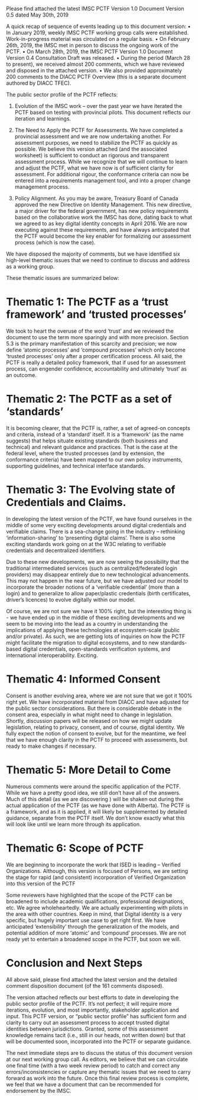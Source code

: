 Please find attached the latest IMSC PCTF Version 1.0 Document Version 0.5 dated May 30th, 2019

A quick recap of sequence of events leading up to this document version:
•	In January 2019, weekly IMSC PCTF working group calls were established.  Work-in-progress material was circulated on a regular basis. 
•	On February 26th, 2019, the IMSC met in person to discuss the ongoing work of the PCTF. 
•	On March 28th, 2019, the IMSC PCTF Version 1.0 Document Version 0.4 Consultation Draft was released.
•	During the period (March 28 to present), we received almost 200 comments, which we have reviewed and disposed in the attached version.
•	We also provided approximately 200 comments to the DIACC PCTF Overview (this is a separate document authored by DIACC TFEC).

The public sector profile of the PCTF reflects:

1)	Evolution of the IMSC work – over the past year we have iterated the PCTF based on testing with provincial pilots. This document reflects our iteration and learnings.

2)	The Need to Apply the PCTF for Assessments. We have completed a provincial assessment and we are now undertaking another. For assessment purposes, we need to stabilize the PCTF as quickly as possible. We believe this version attached (and the associated worksheet) is sufficient to conduct an rigorous and transparent assessment process. While we recognize that we will continue to learn and adjust the PCTF, what we have now is of sufficient clarity for assessment. For additional rigour, the conformance criteria can now be entered into a requirements management tool, and into a proper change management process. 

3)	Policy Alignment. As you may be aware, Treasury Board of Canada approved the new Directive on Identity Management. This new directive, a major driver for the federal government, has new policy requirements based on the collaborative work the IMSC has done, dating back to what we agreed to as key digital identity concepts in April 2016. We are now executing against these requirements, and have always anticipated that the PCTF would become the key enabler for formalizing our assessment process (which is now the case).

We have disposed the majority of comments, but we have identified six high-level thematic issues that we need to continue to discuss and address as a working group. 

These thematic issues are summarized below:

# Thematic 1: The PCTF as a ‘trust framework’ and ‘trusted processes’

We took to heart the overuse of the word ‘trust’ and we reviewed the document to use the term more sparingly and with more precision. Section 5.3 is the primary manifestation of this scarcity and precision; we now define ‘atomic processes’ and ‘compound processes’ which only become ‘trusted processes’ only after a proper certification process. All said, the PCTF is really a detailed policy framework, that if used for an assessment process, can engender confidence, accountability and ultimately ‘trust’ as an outcome.

# Thematic 2: The PCTF as a set of ‘standards’
It is becoming clearer, that the PCTF is, rather, a set of agreed-on concepts and criteria, instead of a ‘standard’ itself. It is a ‘framework’ (as the name suggests) that helps situate existing standards (both business and technical) and relevant guidance and practices. That is the case at the federal level, where the trusted processes (and by extension, the conformance criteria) have been mapped to our own policy instruments, supporting guidelines, and technical interface standards.

# Thematic 3: The Evolving state of Credentials and Claims.
In developing the latest version of the PCTF, we have found ourselves in the middle of some very exciting developments around digital credentials and verifiable claims. There is a sea-change going in the industry – rethinking ‘information-sharing’ to ‘presenting digital claims’. There is also some exciting standards work going on at the W3C relating to verifiable credentials and decentralized identifiers.

Due to these new developments, we are now seeing the possibility that the traditional intermediated services (such as centralized/federated login providers) may disappear entirely due to new technological advancements. This may not happen in the near future, but we have adjusted our model to incorporate the broader notions of a ‘verifiable credential’ (more than a login) and to generalize to allow paper/plastic credentials (birth certificates, driver’s licences) to evolve digitally within our model. 

Of course, we are not sure we have it 100% right, but the interesting thing is -  we have ended up in the middle of these exciting developments and we seem to be moving into the lead as a country in understanding the implications of applying these technologies at ecosystem-scale (public and/or private). As such, we are getting lots of inquiries on how the PCTF might facilitate the migration to digital ecosystems, and to new standards-based digital credentials, open-standards verification systems, and international interoperability. Exciting.

# Thematic 4: Informed Consent

Consent is another evolving area, where we are not sure that we got it 100% right yet. We have incorporated material from DIACC and have adjusted for the public sector considerations. But there is considerable debate in the consent area, especially in what might need to change in legislation. Shortly, discussion papers will be released on how we might update legislation, relating to privacy, consent, and of course, digital identity. We fully expect the notion of consent to evolve, but for the meantime, we feel  that we have enough clarity in the PCTF to proceed with assessments, but ready to make changes if necessary.

# Thematic 5: More Detail to Come

Numerous comments were around the specific application of the PCTF. While we have a pretty good idea, we still don’t have all of the answers. Much of this detail (as we are discovering ) will be shaken out during the actual application of the PCTF (as we have done with Alberta). The PCTF is a framework, and as it is applied, it will likely be supplemented by detailed guidance, separate from the PCTF itself. We don’t know exactly what this will look like until we learn more through its application.

# Thematic 6: Scope of PCTF
We are beginning to incorporate the work that ISED is leading – Verified Organizations. Although, this version is focused of Persons, we are setting the stage for rapid (and consistent) incorporation of Verified Organization into this version of the PCTF

Some reviewers have highlighted that the scope of the PCTF can be broadened to include academic qualifications, professional designations, etc. We agree wholeheartedly. We are actually experimenting with pilots in the area with other countries. Keep in mind, that Digital identity is a very specific, but hugely important use case to get right first. We have anticipated ‘extensibility’ through the generalization of the models, and potential addition of more ‘atomic’ and ‘compound’ processes. We are not ready yet to entertain a broadened scope in the PCTF, but soon we will.

# Conclusion and Next Steps

All above said, please find attached the latest version and the detailed comment disposition document (of the 161 comments disposed).

The version attached reflects our best efforts to date in developing the public sector profile of the PCTF. It’s not perfect; it will require more iterations, evolution, and most importantly, stakeholder application and input. This PCTF version, or “public sector profile” has sufficient form and clarity to carry out an assessment process to accept trusted digital identities between jurisdictions. Granted, some of this assessment knowledge remains tacit (i.e., still in our heads, not written down) but that will be documented soon, incorporated into the PCTF or separate guidance.

The next immediate steps are to discuss the status of this document version at our next working group call. As editors, we believe that we can circulate one final time (with a two week review period) to catch and correct any errors/inconsistencies or capture any thematic issues that we need to carry forward as work into the future. Once this final review process is complete, we feel that we have a document that can be recommended for endorsement by the IMSC. 



